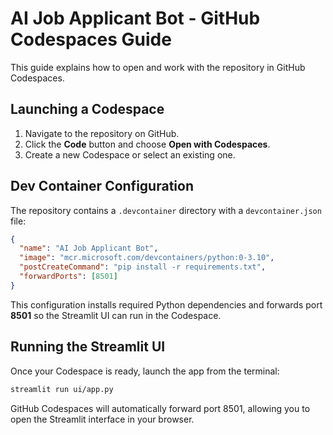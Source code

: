 # AI Job Applicant Bot - GitHub Codespaces Guide

This guide explains how to open and work with the repository in GitHub Codespaces.

## Launching a Codespace

1. Navigate to the repository on GitHub.
2. Click the **Code** button and choose **Open with Codespaces**.
3. Create a new Codespace or select an existing one.

## Dev Container Configuration

The repository contains a `.devcontainer` directory with a `devcontainer.json` file:

```json
{
  "name": "AI Job Applicant Bot",
  "image": "mcr.microsoft.com/devcontainers/python:0-3.10",
  "postCreateCommand": "pip install -r requirements.txt",
  "forwardPorts": [8501]
}
```

This configuration installs required Python dependencies and forwards port **8501** so the Streamlit UI can run in the Codespace.

## Running the Streamlit UI

Once your Codespace is ready, launch the app from the terminal:

```bash
streamlit run ui/app.py
```

GitHub Codespaces will automatically forward port 8501, allowing you to open the Streamlit interface in your browser.
